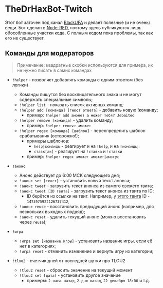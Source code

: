 # TheDrHaxBot-Twitch

Этот бот заточен под канал [BlackUFA](https://twitch.tv/blackufa) и делает полезные (и не очень) вещи. Бот сделан в [Node-RED](https://nodered.org/), поэтому здесь публикуются лишь обособленные участки кода. С полным кодом пока проблемы, так как его не существует.

## Команды для модераторов

> Примечание: квадратные скобки используются для примера, их не нужно писать в самих командах

* `!helper` - позволяет добавлять команды с одним ответом (без логики)
  * Команды пишутся без восклицательного знака и не могут содержать специальные символы;
  * `!helper list` - показать список активных команд;
  * `!helper add [команда] [текст ответа]` - добавить новую !команду;
    * пример: `!helper add аможет а может тебя? Jebaited`
  * `!helper remove [команда]` - удалить команду;
    * пример: `!helper remove аможет`
  * `!helper regex [команда] [шаблон]` - переопределить шаблон срабатывания (осторожно!);
    * примеры шаблонов:
      * `help|команды` - реагирует и на `!help`, и на `!команды`;
      * `ставк[аи]` - реагирует на `!ставка` и `!ставки`
    * пример: `!helper regex аможет аможет|амогус`

* `!анонс`
  * Анонс действует до 6:00 МСК следующего дня;
  * `!анонс set [текст]` - установить новый текст анонса;
  * `!анонс tweet` - загрузить текст анонса из самого свежего твита;
  * `!анонс tweet [ID твита]` - загрузить текст анонса из твита по ID;
    * ID берётся из ссылки на твит. Например, у [этого твита](https://twitter.com/Sempai_Black/status/1473975922126737412) ID - `1473975922126737412`;
  * `!анонс reuse` - восстановить предыдущий анонс (например, для нескольких выходных подряд);
  * `!анонс reset` - удалить текущий анонс (можно восстановить через `reuse`);

* `!игра`
  * `!игра set [название игры]` - установить название игры, если её нет в категориях;
  * `!игра reset` - отменить изменение и вернуть игру из категории;

* `!tlou2` - счетчик дней от последней шутки про TLOU2
  * `!tlou2 reset` - сбросить значение на текущий момент
  * `!tlou2 set [дата]` - установить другое значение
    * примеры: `2 часа назад`, `2 дня назад`, `22 декабря 18:00` и т.д.
